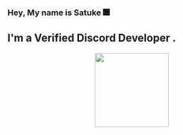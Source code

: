 ### Hey, My name is Satuke 🎆

## I'm a Verified Discord Developer .

</p>
<div align = "center">
<img src = "https://github-readme-stats.vercel.app/api?username=Satuke&show_icons=true&theme=tokyonight" width = "% 100" height = "150px" />
</div>

